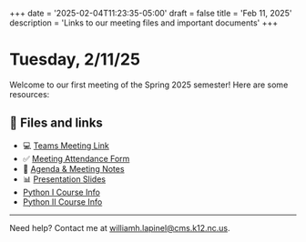 +++
date = '2025-02-04T11:23:35-05:00'
draft = false
title = 'Feb 11, 2025'
description = 'Links to our meeting files and important documents'
+++

# Tuesday, 2/11/25

Welcome to our first meeting of the Spring 2025 semester! Here are some resources:

## 📂 Files and links

- 💻 [Teams Meeting Link](https://teams.microsoft.com/l/meetup-join/19%3ameeting_NTI3MWI0NjEtZjhkOS00ZGFjLTliZTktMDRkOTBhYTBlMGQ0%40thread.v2/0?context=%7b%22Tid%22%3a%222fb36de5-296a-43c7-b5d2-ae73931f0aa3%22%2c%22Oid%22%3a%22312a802b-6ca1-463f-b125-e25e8d650db9%22%7d)
- ✅ [Meeting Attendance Form](https://343b.edulnk.com/e/xv2a34/3mkWSd?__$u__)
- 📄 [Agenda & Meeting Notes](https://docs.google.com/document/d/1R-5Na7BhTDbfOTph9d296_J-S26isDEGUHVKzUK8Jyo/edit?usp=sharing)
- 📊 [Presentation Slides](/python-plc/meeting_2_11_25.html)
- [Python I Course Info](https://center.ncsu.edu/nccte-cms/course_info.php?course_id=1781&choice=course&cred_id=-1&cluster_id=-1&sel_type=C&sel_id=1781&choice=course&cred_id=-1&cluster_id=-1)
- [Python II Course Info](https://center.ncsu.edu/nccte-cms/course_info.php?course_id=1782&choice=course&cred_id=-1&cluster_id=-1&sel_type=C&sel_id=1782&choice=course&cred_id=-1&cluster_id=-1)

---
Need help? Contact me at [williamh.lapinel@cms.k12.nc.us](mailto:williamh.lapinel@cms.k12.nc.us).
